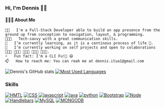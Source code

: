 ### Hi, I'm Dennis 👨🏻‍

#### 👨🏻‍💻  About Me
    👨🏻   I'm a Full-Stack Developer able to build an app presence from the ground up from conception to navigation, layout, & programming. 
    👨🏻‍💻   Tech-savvy with a great communication skills.
    🌱   I’m currently learning, as it is a continous process of life 💉.
    🔭   I’m currently working on self projects and open to colaborations 👨🏻‍💻 👨🏻‍💻 👨🏻‍💻 👨🏻‍💻 👨🏻‍💻.
    ⚡   Fun fact: I'm a CLI Fu!🥋 😄   
    📫   How to reach me: You can reah me at dennis.itua1@gmail.com 
<!--
**Dennis-The14th-web/Dennis-The14th-web** is a ✨ _special_ ✨ repository because its `README.md` (this file) appears on your GitHub profile.

Here are some ideas to get you started:

- 🔭 I’m currently working on ...
- 🌱 I’m currently learning ...
- 👯 I’m looking to collaborate on ...
- 🤔 I’m looking for help with ...
- 💬 Ask me about ...
- 📫 How to reach me: ...
- 😄 Pronouns: ...
- ⚡ Fun fact: ...
-->

![Dennis's GitHub stats](https://github-readme-stats.vercel.app/api?username=dennis-the14th-web&show_icons=true&theme=merko)
[![Most Used Languages](https://github-readme-stats.vercel.app/api/top-langs/?username=dennis-the14th-web&show_icons=true&theme=merko)](https://github.com/dennis-the14th-web/github-readme-stats)
### Skills
  <a href="https://developer.mozilla.org/en-US/docs/Web/HTML"><img src="https://img.shields.io/badge/-HTML-orange?style=for-the-badge"  alt="HMTL" /></a>
  <a href="https://developer.mozilla.org/en-US/docs/Web/CSS"><img src="https://img.shields.io/badge/-CSS-blue?style=for-the-badge" alt="CSS" /></a>
  <a href="https://www.javascript.com/"><img src="https://img.shields.io/badge/javascript-yellow.svg?&style=for-the-badge&logo=javascript&logoColor=white" alt="javascript" /></a>
  <a href="https://www.java.com/"><img src="https://img.shields.io/badge/java-brown.svg?&style=for-the-badge&logo=java&logoColor=white" alt="java" /></a>
  <a href="https://www.python.com/"><img src="https://img.shields.io/badge/python-orange.svg?&style=for-the-badge&logo=python&logoColor=white" alt="python" /></a>
  <a href="https://getbootstrap.com/"><img src="https://img.shields.io/badge/-Bootstrap-blueviolet?style=for-the-badge" alt="Bootstrap" /></a>
  <a href="https://nodejs.org/en/"><img src="https://img.shields.io/badge/-Node-orange?style=for-the-badge" alt="Node" /></a>
  <a href="https://www.npmjs.com/package/inquirer"><img src="https://img.shields.io/badge/-Handlebars-blue?style=for-the-badge" alt="Handlebars" /></a>
  <a href="https://www.mysql.com/"><img alt="MySQL" src="https://img.shields.io/badge/mysql-%2300f.svg?&style=for-the-badge&logo=mysql&logoColor=white" alt="Mysql" /></a>
  <a href="https://www.mongodb.com/3"><img alt="MONGODB" src="https://img.shields.io/badge/mongodb-green.svg?&style=for-the-badge&logo=mongodb&logoColor=white" alt="mongoDB" /></a>
